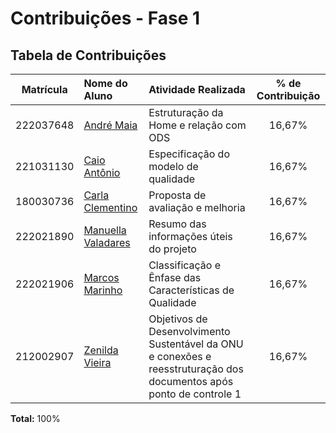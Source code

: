 # Contribuições - Fase 1

## Tabela de Contribuições

| Matrícula | Nome do Aluno                                          | Atividade Realizada                                        | % de Contribuição |
| :-------: | :----------------------------------------------------- | :--------------------------------------------------------- | :---------------: |
| 222037648 | [André Maia](http://github.com/andre-maia51)           | Estruturação da Home e relação com ODS                     |      16,67%       |
| 221031130 | [Caio Antônio](https://github.com/Caio-Antonio)        | Especificação do modelo de qualidade                       |      16,67%       |
| 180030736 | [Carla Clementino](https://github.com/ccarlaa)         | Proposta de avaliação e melhoria                           |      16,67%       |
| 222021890 | [Manuella Valadares](https://github.com/manuvaladares) | Resumo das informações úteis do projeto                    |      16,67%       |
| 222021906 | [Marcos Marinho](https://github.com/devMarcosVM)       | Classificação e Ênfase das Características de Qualidade    |      16,67%       |
| 212002907 | [Zenilda Vieira](https://github.com/ZenildaVieira)     | Objetivos de Desenvolvimento Sustentável da ONU e conexões e reesstruturação dos documentos após ponto de controle 1 |      16,67%       |

**Total:** 100%
